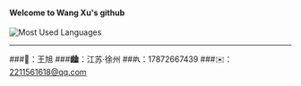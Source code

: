 #### Welcome to Wang Xu's github

![Most Used Languages](https://github-readme-stats.vercel.app/api/top-langs/?username=wxCake&theme=dark&layout=compact)

-----------------------------------------------------------------------------------------------------------------------------------------------------------------------------------------------------------------------

###🧒：王旭
###🏙️：江苏·徐州
###📞：17872667439
###✉️：2211561618@qq.com


<!--
**wxCake/wxCake** is a ✨ _special_ ✨ repository because its `README.md` (this file) appears on your GitHub profile.

Here are some ideas to get you started:

- 🔭 I’m currently working on ...
- 🌱 I’m currently learning ...
- 👯 I’m looking to collaborate on ...
- 🤔 I’m looking for help with ...
- 💬 Ask me about ...
- 📫 How to reach me: ...
- 😄 Pronouns: ...
- ⚡ Fun fact: ...
-->
